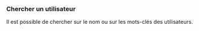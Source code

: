 ### Chercher un utilisateur

Il est possible de chercher sur le nom ou sur les mots-clés des utilisateurs.
